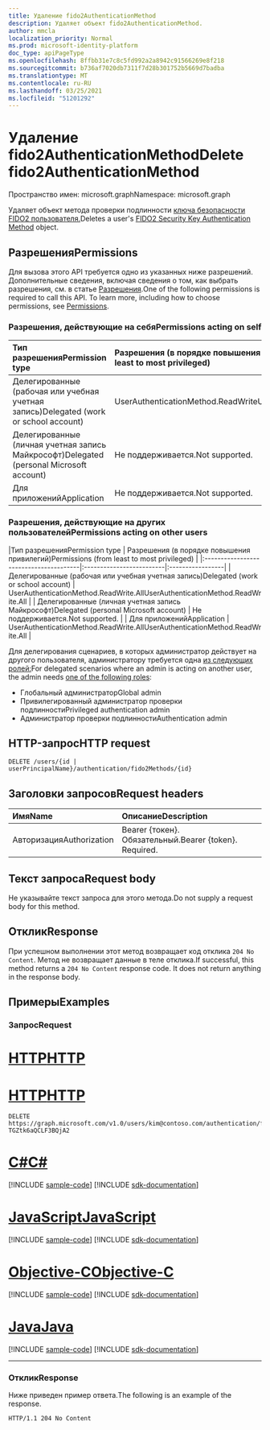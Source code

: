 ```yaml
---
title: Удаление fido2AuthenticationMethod
description: Удаляет объект fido2AuthenticationMethod.
author: mmcla
localization_priority: Normal
ms.prod: microsoft-identity-platform
doc_type: apiPageType
ms.openlocfilehash: 8ffbb31e7c8c5fd992a2a8942c91566269e8f218
ms.sourcegitcommit: b736af7020db7311f7d28b301752b5669d7badba
ms.translationtype: MT
ms.contentlocale: ru-RU
ms.lasthandoff: 03/25/2021
ms.locfileid: "51201292"
---
```

# <a name="delete-fido2authenticationmethod"></a><span data-ttu-id="4763a-103">Удаление fido2AuthenticationMethod</span><span class="sxs-lookup"><span data-stu-id="4763a-103">Delete fido2AuthenticationMethod</span></span>
<span data-ttu-id="4763a-104">Пространство имен: microsoft.graph</span><span class="sxs-lookup"><span data-stu-id="4763a-104">Namespace: microsoft.graph</span></span>

<span data-ttu-id="4763a-105">Удаляет объект метода проверки подлинности [ключа безопасности FIDO2 пользователя.](../resources/fido2authenticationmethod.md)</span><span class="sxs-lookup"><span data-stu-id="4763a-105">Deletes a user's [FIDO2 Security Key Authentication Method](../resources/fido2authenticationmethod.md) object.</span></span>

## <a name="permissions"></a><span data-ttu-id="4763a-106">Разрешения</span><span class="sxs-lookup"><span data-stu-id="4763a-106">Permissions</span></span>

<span data-ttu-id="4763a-p101">Для вызова этого API требуется одно из указанных ниже разрешений. Дополнительные сведения, включая сведения о том, как выбрать разрешения, см. в статье [Разрешения](/graph/permissions-reference).</span><span class="sxs-lookup"><span data-stu-id="4763a-p101">One of the following permissions is required to call this API. To learn more, including how to choose permissions, see [Permissions](/graph/permissions-reference).</span></span>

### <a name="permissions-acting-on-self"></a><span data-ttu-id="4763a-109">Разрешения, действующие на себя</span><span class="sxs-lookup"><span data-stu-id="4763a-109">Permissions acting on self</span></span>

|<span data-ttu-id="4763a-110">Тип разрешения</span><span class="sxs-lookup"><span data-stu-id="4763a-110">Permission type</span></span>      | <span data-ttu-id="4763a-111">Разрешения (в порядке повышения привилегий)</span><span class="sxs-lookup"><span data-stu-id="4763a-111">Permissions (from least to most privileged)</span></span>              |
|:---------------------------------------|:-------------------------|
| <span data-ttu-id="4763a-112">Делегированные (рабочая или учебная учетная запись)</span><span class="sxs-lookup"><span data-stu-id="4763a-112">Delegated (work or school account)</span></span>     | <span data-ttu-id="4763a-113">UserAuthenticationMethod.ReadWrite</span><span class="sxs-lookup"><span data-stu-id="4763a-113">UserAuthenticationMethod.ReadWrite</span></span> |
| <span data-ttu-id="4763a-114">Делегированные (личная учетная запись Майкрософт)</span><span class="sxs-lookup"><span data-stu-id="4763a-114">Delegated (personal Microsoft account)</span></span> | <span data-ttu-id="4763a-115">Не поддерживается.</span><span class="sxs-lookup"><span data-stu-id="4763a-115">Not supported.</span></span> |
| <span data-ttu-id="4763a-116">Для приложений</span><span class="sxs-lookup"><span data-stu-id="4763a-116">Application</span></span>                            | <span data-ttu-id="4763a-117">Не поддерживается.</span><span class="sxs-lookup"><span data-stu-id="4763a-117">Not supported.</span></span> |

### <a name="permissions-acting-on-other-users"></a><span data-ttu-id="4763a-118">Разрешения, действующие на других пользователей</span><span class="sxs-lookup"><span data-stu-id="4763a-118">Permissions acting on other users</span></span>

|<span data-ttu-id="4763a-119">Тип разрешения</span><span class="sxs-lookup"><span data-stu-id="4763a-119">Permission type</span></span>      | <span data-ttu-id="4763a-120">Разрешения (в порядке повышения привилегий)</span><span class="sxs-lookup"><span data-stu-id="4763a-120">Permissions (from least to most privileged)</span></span>              |
|:---------------------------------------|:-------------------------|:-----------------|
| <span data-ttu-id="4763a-121">Делегированные (рабочая или учебная учетная запись)</span><span class="sxs-lookup"><span data-stu-id="4763a-121">Delegated (work or school account)</span></span>     | <span data-ttu-id="4763a-122">UserAuthenticationMethod.ReadWrite.All</span><span class="sxs-lookup"><span data-stu-id="4763a-122">UserAuthenticationMethod.ReadWrite.All</span></span> |
| <span data-ttu-id="4763a-123">Делегированные (личная учетная запись Майкрософт)</span><span class="sxs-lookup"><span data-stu-id="4763a-123">Delegated (personal Microsoft account)</span></span> | <span data-ttu-id="4763a-124">Не поддерживается.</span><span class="sxs-lookup"><span data-stu-id="4763a-124">Not supported.</span></span> |
| <span data-ttu-id="4763a-125">Для приложений</span><span class="sxs-lookup"><span data-stu-id="4763a-125">Application</span></span>                            | <span data-ttu-id="4763a-126">UserAuthenticationMethod.ReadWrite.All</span><span class="sxs-lookup"><span data-stu-id="4763a-126">UserAuthenticationMethod.ReadWrite.All</span></span> |

<span data-ttu-id="4763a-127">Для делегирования сценариев, в которых администратор действует на другого пользователя, администратору требуется одна [из следующих ролей:](/azure/active-directory/users-groups-roles/directory-assign-admin-roles#available-roles)</span><span class="sxs-lookup"><span data-stu-id="4763a-127">For delegated scenarios where an admin is acting on another user, the admin needs [one of the following roles](/azure/active-directory/users-groups-roles/directory-assign-admin-roles#available-roles):</span></span>
* <span data-ttu-id="4763a-128">Глобальный администратор</span><span class="sxs-lookup"><span data-stu-id="4763a-128">Global admin</span></span>
* <span data-ttu-id="4763a-129">Привилегированный администратор проверки подлинности</span><span class="sxs-lookup"><span data-stu-id="4763a-129">Privileged authentication admin</span></span>
* <span data-ttu-id="4763a-130">Администратор проверки подлинности</span><span class="sxs-lookup"><span data-stu-id="4763a-130">Authentication admin</span></span>

## <a name="http-request"></a><span data-ttu-id="4763a-131">HTTP-запрос</span><span class="sxs-lookup"><span data-stu-id="4763a-131">HTTP request</span></span>

<!-- {
  "blockType": "ignored"
}
-->
``` http
DELETE /users/{id | userPrincipalName}/authentication/fido2Methods/{id}
```

## <a name="request-headers"></a><span data-ttu-id="4763a-132">Заголовки запросов</span><span class="sxs-lookup"><span data-stu-id="4763a-132">Request headers</span></span>
|<span data-ttu-id="4763a-133">Имя</span><span class="sxs-lookup"><span data-stu-id="4763a-133">Name</span></span>|<span data-ttu-id="4763a-134">Описание</span><span class="sxs-lookup"><span data-stu-id="4763a-134">Description</span></span>|
|:---|:---|
|<span data-ttu-id="4763a-135">Авторизация</span><span class="sxs-lookup"><span data-stu-id="4763a-135">Authorization</span></span>|<span data-ttu-id="4763a-p102">Bearer {токен}. Обязательный.</span><span class="sxs-lookup"><span data-stu-id="4763a-p102">Bearer {token}. Required.</span></span>|

## <a name="request-body"></a><span data-ttu-id="4763a-138">Текст запроса</span><span class="sxs-lookup"><span data-stu-id="4763a-138">Request body</span></span>
<span data-ttu-id="4763a-139">Не указывайте текст запроса для этого метода.</span><span class="sxs-lookup"><span data-stu-id="4763a-139">Do not supply a request body for this method.</span></span>

## <a name="response"></a><span data-ttu-id="4763a-140">Отклик</span><span class="sxs-lookup"><span data-stu-id="4763a-140">Response</span></span>

<span data-ttu-id="4763a-p103">При успешном выполнении этот метод возвращает код отклика `204 No Content`. Метод не возвращает данные в теле отклика.</span><span class="sxs-lookup"><span data-stu-id="4763a-p103">If successful, this method returns a `204 No Content` response code. It does not return anything in the response body.</span></span>

## <a name="examples"></a><span data-ttu-id="4763a-143">Примеры</span><span class="sxs-lookup"><span data-stu-id="4763a-143">Examples</span></span>

### <a name="request"></a><span data-ttu-id="4763a-144">Запрос</span><span class="sxs-lookup"><span data-stu-id="4763a-144">Request</span></span>

# <a name="http"></a>[<span data-ttu-id="4763a-145">HTTP</span><span class="sxs-lookup"><span data-stu-id="4763a-145">HTTP</span></span>](#tab/http)

# <a name="http"></a>[<span data-ttu-id="4763a-146">HTTP</span><span class="sxs-lookup"><span data-stu-id="4763a-146">HTTP</span></span>](#tab/http)
<!-- {
  "blockType": "request",
  "name": "delete_fido2authenticationmethod"
}
-->
``` http
DELETE https://graph.microsoft.com/v1.0/users/kim@contoso.com/authentication/fido2Methods/_jpuR-TGZtk6aQCLF3BQjA2
```
# <a name="c"></a>[<span data-ttu-id="4763a-147">C#</span><span class="sxs-lookup"><span data-stu-id="4763a-147">C#</span></span>](#tab/csharp)
[!INCLUDE [sample-code](../includes/snippets/csharp/delete-fido2authenticationmethod-csharp-snippets.md)]
[!INCLUDE [sdk-documentation](../includes/snippets/snippets-sdk-documentation-link.md)]

# <a name="javascript"></a>[<span data-ttu-id="4763a-148">JavaScript</span><span class="sxs-lookup"><span data-stu-id="4763a-148">JavaScript</span></span>](#tab/javascript)
[!INCLUDE [sample-code](../includes/snippets/javascript/delete-fido2authenticationmethod-javascript-snippets.md)]
[!INCLUDE [sdk-documentation](../includes/snippets/snippets-sdk-documentation-link.md)]

# <a name="objective-c"></a>[<span data-ttu-id="4763a-149">Objective-C</span><span class="sxs-lookup"><span data-stu-id="4763a-149">Objective-C</span></span>](#tab/objc)
[!INCLUDE [sample-code](../includes/snippets/objc/delete-fido2authenticationmethod-objc-snippets.md)]
[!INCLUDE [sdk-documentation](../includes/snippets/snippets-sdk-documentation-link.md)]

# <a name="java"></a>[<span data-ttu-id="4763a-150">Java</span><span class="sxs-lookup"><span data-stu-id="4763a-150">Java</span></span>](#tab/java)
[!INCLUDE [sample-code](../includes/snippets/java/delete-fido2authenticationmethod-java-snippets.md)]
[!INCLUDE [sdk-documentation](../includes/snippets/snippets-sdk-documentation-link.md)]

---


### <a name="response"></a><span data-ttu-id="4763a-151">Отклик</span><span class="sxs-lookup"><span data-stu-id="4763a-151">Response</span></span>
<span data-ttu-id="4763a-152">Ниже приведен пример ответа.</span><span class="sxs-lookup"><span data-stu-id="4763a-152">The following is an example of the response.</span></span>
<!-- {
  "blockType": "response",
  "truncated": true
}
-->
``` http
HTTP/1.1 204 No Content
```

